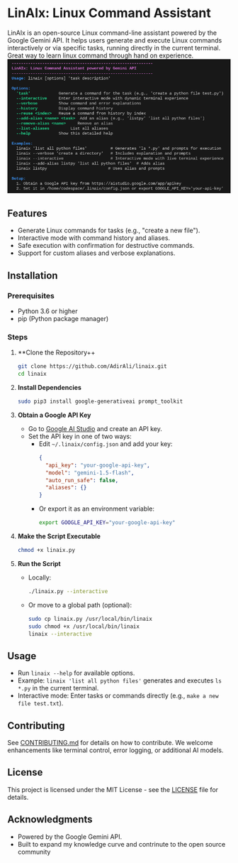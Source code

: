 # LinAIx: Linux Command Assistant

LinAIx is an open-source Linux command-line assistant powered by the Google Gemini API. It helps users generate and execute Linux commands interactively or via specific tasks, running directly in the current terminal. Great way to learn linux command through hand on experience.
                                                                            ![alt text](image.png)
## Features
- Generate Linux commands for tasks (e.g., "create a new file").
- Interactive mode with command history and aliases.
- Safe execution with confirmation for destructive commands.
- Support for custom aliases and verbose explanations.

## Installation

### Prerequisites
- Python 3.6 or higher
- pip (Python package manager)

### Steps
1. **Clone the Repository++
   ```bash
   git clone https://github.com/AdirAli/linaix.git
   cd linaix
   ```

2. **Install Dependencies**
   ```bash
   sudo pip3 install google-generativeai prompt_toolkit
   ```

3. **Obtain a Google API Key**
   - Go to [Google AI Studio](https://aistudio.google.com/app/apikey) and create an API key.
   - Set the API key in one of two ways:
     - Edit `~/.linaix/config.json` and add your key:
       ```json
       {
         "api_key": "your-google-api-key",
         "model": "gemini-1.5-flash",
         "auto_run_safe": false,
         "aliases": {}
       }
       ```
     - Or export it as an environment variable:
       ```bash
       export GOOGLE_API_KEY="your-google-api-key"
       ```

4. **Make the Script Executable**
   ```bash
   chmod +x linaix.py
   ```

5. **Run the Script**
   - Locally:
     ```bash
     ./linaix.py --interactive
     ```
   - Or move to a global path (optional):
     ```bash
     sudo cp linaix.py /usr/local/bin/linaix
     sudo chmod +x /usr/local/bin/linaix
     linaix --interactive
     ```

## Usage
- Run `linaix --help` for available options.
- Example: `linaix 'list all python files'` generates and executes `ls *.py` in the current terminal.
- Interactive mode: Enter tasks or commands directly (e.g., `make a new file test.txt`).

## Contributing
See [CONTRIBUTING.md](CONTRIBUTING.md) for details on how to contribute. We welcome enhancements like terminal control, error logging, or additional AI models.

## License
This project is licensed under the MIT License - see the [LICENSE](LICENSE) file for details.

## Acknowledgments
- Powered by the Google Gemini API.
- Built to expand my knowledge curve and contrinute to the open source community
